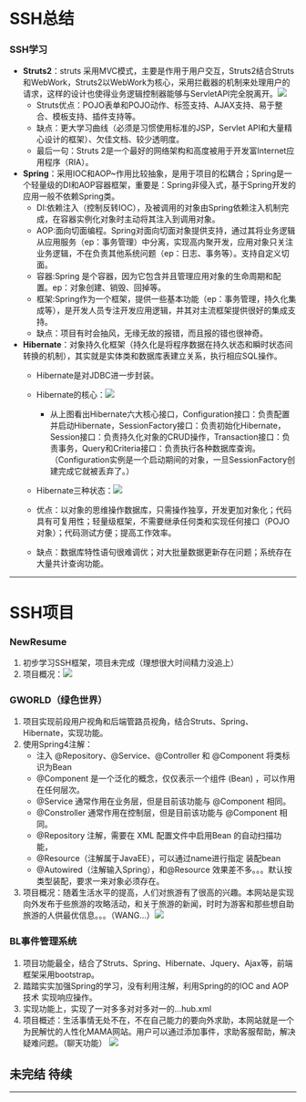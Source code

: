 # SSH总结 #

###  SSH学习 ###
- **Struts2**：struts 采用MVC模式，主要是作用于用户交互，Struts2结合Struts和WebWork，Struts2以WebWork为核心，采用拦截器的机制来处理用户的请求，这样的设计也使得业务逻辑控制器能够与ServletAPI完全脱离开。![](https://i.imgur.com/XTu4nCQ.png) 
	- Struts优点：POJO表单和POJO动作、标签支持、AJAX支持、易于整合、模板支持、插件支持等。
	- 缺点：更大学习曲线（必须是习惯使用标准的JSP，Servlet API和大量精心设计的框架）、欠佳文档、较少透明度。
	- 最后一句：Struts 2是一个最好的网络架构和高度被用于开发富Internet应用程序（RIA）。
- **Spring**：采用IOC和AOP~作用比较抽象，是用于项目的松耦合；Spring是一个轻量级的DI和AOP容器框架，重要是：Spring非侵入式，基于Spring开发的应用一般不依赖Spring类。
	- DI:依赖注入（控制反转IOC），及被调用的对象由Spring依赖注入机制完成，在容器实例化对象时主动将其注入到调用对象。
	- AOP:面向切面编程。Spring对面向切面对象提供支持，通过其将业务逻辑从应用服务（ep：事务管理）中分离，实现高内聚开发，应用对象只关注业务逻辑，不在负责其他系统问题（ep：日志、事务等）。支持自定义切面。
	- 容器:Spring 是个容器，因为它包含并且管理应用对象的生命周期和配置。ep：对象创建、销毁、回掉等。
	- 框架:Spring作为一个框架，提供一些基本功能（ep：事务管理，持久化集成等），是开发人员专注开发应用逻辑，并其对主流框架提供很好的集成支持。
	- 缺点：项目有时会抽风，无缘无故的报错，而且报的错也很神奇。
- **Hibernate**：对象持久化框架（持久化是将程序数据在持久状态和瞬时状态间转换的机制），其实就是实体类和数据库表建立关系，执行相应SQL操作。
	- Hibernate是对JDBC进一步封装。
	- Hibernate的核心：![](https://i.imgur.com/0gSmyre.png)
		- 从上图看出Hibernate六大核心接口，Configuration接口：负责配置并启动Hibernate，SessionFactory接口：负责初始化Hibernate，Session接口：负责持久化对象的CRUD操作，Transaction接口：负责事务，Query和Criteria接口：负责执行各种数据库查询。（Configuration实例是一个启动期间的对象，一旦SessionFactory创建完成它就被丢弃了。）
	- Hibernate三种状态：![](https://i.imgur.com/bKsOdsc.jpg) 
	
	- 优点：以对象的思维操作数据库，只需操作独享，开发更加对象化；代码具有可复用性；轻量级框架，不需要继承任何类和实现任何接口（POJO对象）；代码测试方便；提高工作效率。
	- 缺点：数据库特性语句很难调优；对大批量数据更新存在问题；系统存在大量共计查询功能。
	

----------
# SSH项目 #
### NewResume ###
1. 初步学习SSH框架，项目未完成（理想很大时间精力没追上）
2. 项目概况：![](https://i.imgur.com/9bsPdka.png)

### GWORLD（绿色世界） ###
1. 项目实现前段用户视角和后端管路员视角，结合Struts、Spring、Hibernate，实现功能。
2. 使用Spring4注解：
	-  注入 @Repository、@Service、@Controller 和 @Component 将类标识为Bean
	- @Component 是一个泛化的概念，仅仅表示一个组件 (Bean) ，可以作用在任何层次。
	- @Service 通常作用在业务层，但是目前该功能与 @Component 相同。
	- @Constroller 通常作用在控制层，但是目前该功能与 @Component 相同。
	- @Repository 注解，需要在 XML 配置文件中启用Bean 的自动扫描功能，
	- @Resource（注解属于JavaEE），可以通过name进行指定 装配bean
	- @Autowired（注解输入Spring），和@Resource 效果差不多。。。默认按类型装配，要求一来对象必须存在。
3. 项目概况：随着生活水平的提高，人们对旅游有了很高的兴趣。本网站是实现向外发布于些旅游的攻略活动，和关于旅游的新闻，时时为游客和那些想自助旅游的人供最优信息。。。（WANG...）![](https://i.imgur.com/G5QO20R.png)

### BL事件管理系统 ###
1. 项目功能最全，结合了Struts、Spring、Hibernate、Jquery、Ajax等，前端框架采用bootstrap。
2. 踏踏实实加强Spring的学习，没有利用注解，利用Spring的的IOC and AOP 技术 实现响应操作。
3. 实现功能上，实现了一对多多对对多对一的...hub.xml
4. 项目概述：生活事情无处不在，不在自己能力的要向外求助，本网站就是一个为民解忧的人性化MAMA网站。用户可以通过添加事件，求助客服帮助，解决疑难问题。（聊天功能）
![](https://i.imgur.com/Zkh2L4q.png)


## 未完结 待续 ##
----------
